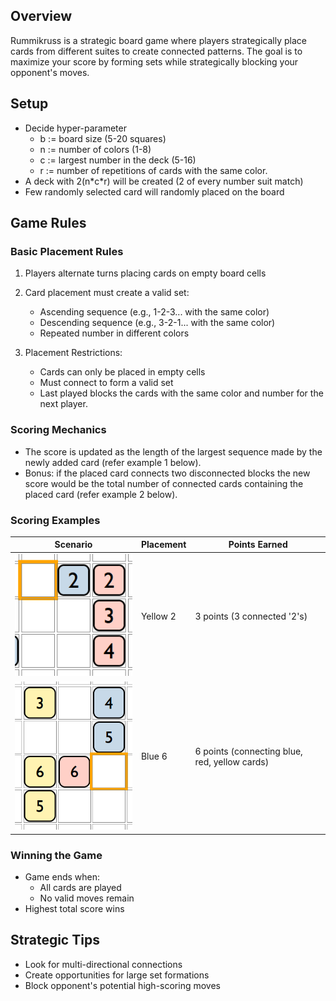 ## Overview
Rummikruss is a strategic board game where players strategically place cards from different suites to create connected patterns. The goal is to maximize your score by forming sets while strategically blocking your opponent's moves.

## Setup
- Decide hyper-parameter
   + b := board size (5-20 squares)
   + n := number of colors (1-8)
   + c := largest number in the deck (5-16)
   + r := number of repetitions of cards with the same color.
- A deck with 2(n\*c\*r) will be created (2 of every number suit match)
- Few randomly selected card will randomly placed on the board
## Game Rules

### Basic Placement Rules
1. Players alternate turns placing cards on empty board cells
2. Card placement must create a valid set:
   - Ascending sequence (e.g., 1-2-3... with the same color)
   - Descending sequence (e.g., 3-2-1... with the same color)
   - Repeated number in different colors

3. Placement Restrictions:
   - Cards can only be placed in empty cells
   - Must connect to form a valid set
   - Last played blocks the cards with the same color and number for the next player.

### Scoring Mechanics
- The score is updated as the length of the largest sequence made by the newly added card (refer example 1 below).
- Bonus: if the placed card connects two disconnected blocks the new score would be the total number of connected cards containing the placed card (refer example 2 below). 

### Scoring Examples
| Scenario | Placement | Points Earned |
|----------|-----------|---------------|
| ![alt text](image.png) | Yellow 2 | 3 points (3 connected '2's) |
| ![alt text](image-1.png) | Blue 6 | 6 points (connecting blue, red, yellow cards) |

### Winning the Game
- Game ends when:
  - All cards are played
  - No valid moves remain
- Highest total score wins

## Strategic Tips
- Look for multi-directional connections
- Create opportunities for large set formations
- Block opponent's potential high-scoring moves

